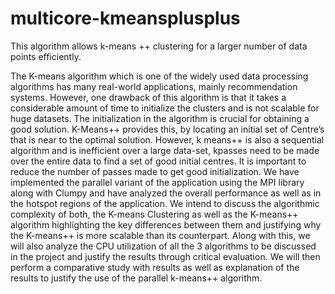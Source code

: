 # multicore-kmeansplusplus
This algorithm allows k-means ++ clustering for a larger number of data points efficiently.

The K-means algorithm which is one of the widely used data processing algorithms has many real-world
applications, mainly recommendation systems. However, one drawback of this algorithm is
that it takes a considerable amount of time to initialize the clusters and is not scalable for
huge datasets. The initialization in the algorithm is crucial for obtaining a good solution.
K-Means++ provides this, by locating an initial set of Centre’s that is near to the optimal
solution. However, k means++ is also a sequential algorithm and is inefficient over a large
data-set, kpasses need to be made over the entire data to find a set of good initial centres. It
is important to reduce the number of passes made to get good initialization. We have
implemented the parallel variant of the application using the MPI library along with
Clumpy and have analyzed the overall performance as well as in the hotspot regions of the
application. We intend to discuss the algorithmic complexity of both, the K-means
Clustering as well as the K-means++ algorithm highlighting the key differences between
them and justifying why the K-means++ is more scalable than its counterpart. Along with
this, we will also analyze the CPU utilization of all the 3 algorithms to be discussed in the
project and justify the results through critical evaluation. We will then perform a
comparative study with results as well as explanation of the results to justify the use of the
parallel k-means++ algorithm.
